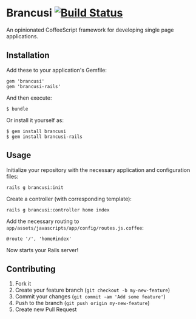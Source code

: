 # Brancusi [![Build Status](https://secure.travis-ci.org/jbrunton/frappuccino-core.png)](http://travis-ci.org/jbrunton/frappuccino-core)

An opinionated CoffeeScript framework for developing single page applications.

## Installation

Add these to your application's Gemfile:

    gem 'brancusi'
    gem 'brancusi-rails'

And then execute:

    $ bundle

Or install it yourself as:

    $ gem install brancusi
    $ gem install brancusi-rails

## Usage

Initialize your repository with the necessary application and configuration files:

    rails g brancusi:init

Create a controller (with corresponding template):

    rails g brancusi:controller home index
    
Add the necessary routing to ```app/assets/javascripts/app/config/routes.js.coffee```:

    @route '/', 'home#index'

Now starts your Rails server!

## Contributing

1. Fork it
2. Create your feature branch (`git checkout -b my-new-feature`)
3. Commit your changes (`git commit -am 'Add some feature'`)
4. Push to the branch (`git push origin my-new-feature`)
5. Create new Pull Request
